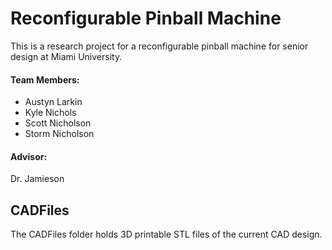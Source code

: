 # Reconfigurable Pinball Machine

This is a research project for a reconfigurable pinball machine for senior design at Miami University.

#### Team Members:
- Austyn Larkin
- Kyle Nichols
- Scott Nicholson
- Storm Nicholson

#### Advisor:
Dr. Jamieson

## CADFiles

The CADFiles folder holds 3D printable STL files of the current CAD design.
